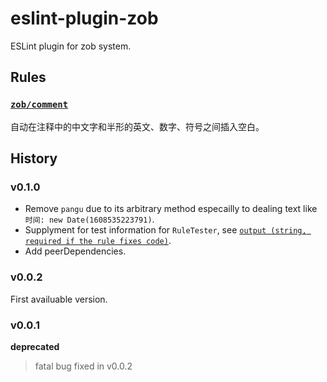 # eslint-plugin-zob

ESLint plugin for zob system.

## Rules

### [`zob/comment`](docs/comment.md)

自动在注释中的中文字和半形的英文、数字、符号之间插入空白。

## History

### v0.1.0

- Remove `pangu` due to its arbitrary method especailly to dealing text like `时间: new Date(1608535223791)`.
- Supplyment for test information for `RuleTester`, see [`output (string, required if the rule fixes code)`](https://eslint.org/docs/developer-guide/nodejs-api#ruletester).
- Add peerDependencies.

### v0.0.2

First availuable version.

### v0.0.1

**deprecated**

> fatal bug fixed in v0.0.2
